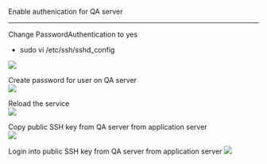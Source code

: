 Enable authenication for QA server

<hr>

Change PasswordAuthentication to yes
- sudo vi /etc/ssh/sshd_config
<img src="https://github.com/LawrenceDavy13/DevopsProject-2-Java/blob/main/images/SSH/Copy%20public%20key/image.png">
<br>

Create password for user on QA server
<br>
<img src="https://github.com/LawrenceDavy13/DevopsProject-2-Java/blob/main/images/SSH/Copy%20public%20key/image2.png">
<br>

Reload the service
<br>
<img src="https://github.com/LawrenceDavy13/DevopsProject-2-Java/blob/main/images/SSH/Copy%20public%20key/image3.png">
<br>

Copy public SSH key from QA server from application server
<br>
<img src="https://github.com/LawrenceDavy13/DevopsProject-2-Java/blob/main/images/SSH/Copy%20public%20key/image4.png">
<br>

Login into public SSH key from QA server from application server
<img src="https://github.com/LawrenceDavy13/DevopsProject-2-Java/blob/main/images/SSH/Copy%20public%20key/image5.png">

